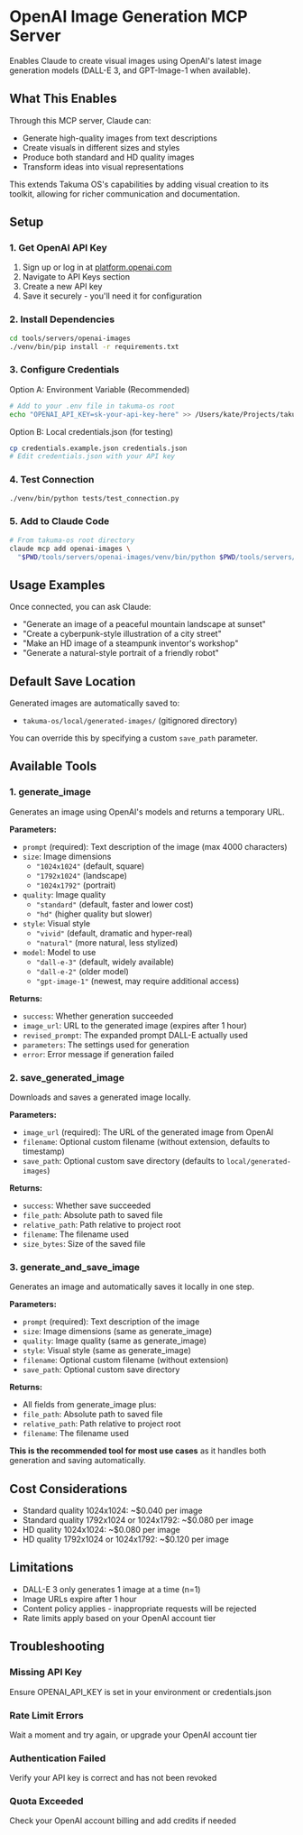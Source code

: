 # OpenAI Image Generation MCP Server

Enables Claude to create visual images using OpenAI's latest image generation models (DALL-E 3, and GPT-Image-1 when available).

## What This Enables

Through this MCP server, Claude can:
- Generate high-quality images from text descriptions
- Create visuals in different sizes and styles
- Produce both standard and HD quality images
- Transform ideas into visual representations

This extends Takuma OS's capabilities by adding visual creation to its toolkit, allowing for richer communication and documentation.

## Setup

### 1. Get OpenAI API Key

1. Sign up or log in at [platform.openai.com](https://platform.openai.com)
2. Navigate to API Keys section
3. Create a new API key
4. Save it securely - you'll need it for configuration

### 2. Install Dependencies

```bash
cd tools/servers/openai-images
./venv/bin/pip install -r requirements.txt
```

### 3. Configure Credentials

Option A: Environment Variable (Recommended)
```bash
# Add to your .env file in takuma-os root
echo "OPENAI_API_KEY=sk-your-api-key-here" >> /Users/kate/Projects/takuma-os/.env
```

Option B: Local credentials.json (for testing)
```bash
cp credentials.example.json credentials.json
# Edit credentials.json with your API key
```

### 4. Test Connection

```bash
./venv/bin/python tests/test_connection.py
```

### 5. Add to Claude Code

```bash
# From takuma-os root directory
claude mcp add openai-images \
  "$PWD/tools/servers/openai-images/venv/bin/python $PWD/tools/servers/openai-images/server.py"
```

## Usage Examples

Once connected, you can ask Claude:

- "Generate an image of a peaceful mountain landscape at sunset"
- "Create a cyberpunk-style illustration of a city street"
- "Make an HD image of a steampunk inventor's workshop"
- "Generate a natural-style portrait of a friendly robot"

## Default Save Location

Generated images are automatically saved to:
- `takuma-os/local/generated-images/` (gitignored directory)

You can override this by specifying a custom `save_path` parameter.

## Available Tools

### 1. generate_image

Generates an image using OpenAI's models and returns a temporary URL.

**Parameters:**
- `prompt` (required): Text description of the image (max 4000 characters)
- `size`: Image dimensions
  - `"1024x1024"` (default, square)
  - `"1792x1024"` (landscape)
  - `"1024x1792"` (portrait)
- `quality`: Image quality
  - `"standard"` (default, faster and lower cost)
  - `"hd"` (higher quality but slower)
- `style`: Visual style
  - `"vivid"` (default, dramatic and hyper-real)
  - `"natural"` (more natural, less stylized)
- `model`: Model to use
  - `"dall-e-3"` (default, widely available)
  - `"dall-e-2"` (older model)
  - `"gpt-image-1"` (newest, may require additional access)

**Returns:**
- `success`: Whether generation succeeded
- `image_url`: URL to the generated image (expires after 1 hour)
- `revised_prompt`: The expanded prompt DALL-E actually used
- `parameters`: The settings used for generation
- `error`: Error message if generation failed

### 2. save_generated_image

Downloads and saves a generated image locally.

**Parameters:**
- `image_url` (required): The URL of the generated image from OpenAI
- `filename`: Optional custom filename (without extension, defaults to timestamp)
- `save_path`: Optional custom save directory (defaults to `local/generated-images`)

**Returns:**
- `success`: Whether save succeeded
- `file_path`: Absolute path to saved file
- `relative_path`: Path relative to project root
- `filename`: The filename used
- `size_bytes`: Size of the saved file

### 3. generate_and_save_image

Generates an image and automatically saves it locally in one step.

**Parameters:**
- `prompt` (required): Text description of the image
- `size`: Image dimensions (same as generate_image)
- `quality`: Image quality (same as generate_image)
- `style`: Visual style (same as generate_image)
- `filename`: Optional custom filename (without extension)
- `save_path`: Optional custom save directory

**Returns:**
- All fields from generate_image plus:
- `file_path`: Absolute path to saved file
- `relative_path`: Path relative to project root
- `filename`: The filename used

**This is the recommended tool for most use cases** as it handles both generation and saving automatically.

## Cost Considerations

- Standard quality 1024x1024: ~$0.040 per image
- Standard quality 1792x1024 or 1024x1792: ~$0.080 per image
- HD quality 1024x1024: ~$0.080 per image
- HD quality 1792x1024 or 1024x1792: ~$0.120 per image

## Limitations

- DALL-E 3 only generates 1 image at a time (n=1)
- Image URLs expire after 1 hour
- Content policy applies - inappropriate requests will be rejected
- Rate limits apply based on your OpenAI account tier

## Troubleshooting

### Missing API Key
Ensure OPENAI_API_KEY is set in your environment or credentials.json

### Rate Limit Errors
Wait a moment and try again, or upgrade your OpenAI account tier

### Authentication Failed
Verify your API key is correct and has not been revoked

### Quota Exceeded
Check your OpenAI account billing and add credits if needed